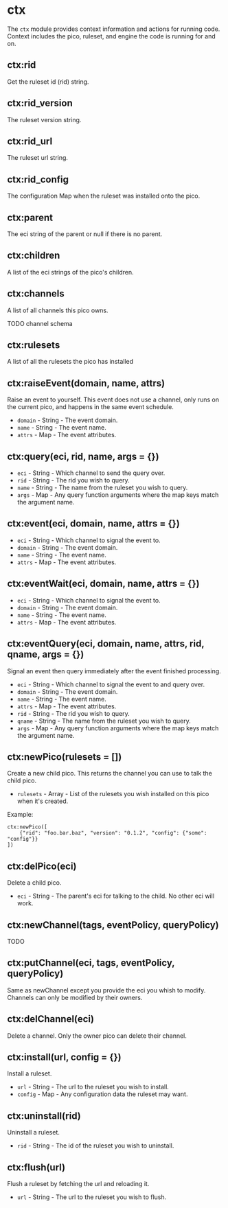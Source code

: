 # ctx

The `ctx` module provides context information and actions for running code. Context includes the pico, ruleset, and engine the code is running for and on.

## ctx:rid

Get the ruleset id (rid) string.

## ctx:rid_version

The ruleset version string.

## ctx:rid_url

The ruleset url string.

## ctx:rid_config

The configuration Map when the ruleset was installed onto the pico.

## ctx:parent

The eci string of the parent or null if there is no parent.

## ctx:children

A list of the eci strings of the pico's children.

## ctx:channels

A list of all channels this pico owns.

TODO channel schema

## ctx:rulesets

A list of all the rulesets the pico has installed

## ctx:raiseEvent(domain, name, attrs)

Raise an event to yourself. This event does not use a channel, only runs on the current pico, and happens in the same event schedule.

- `domain` - String - The event domain.
- `name` - String - The event name.
- `attrs` - Map - The event attributes.

## ctx:query(eci, rid, name, args = {})

- `eci` - String - Which channel to send the query over.
- `rid` - String - The rid you wish to query.
- `name` - String - The name from the ruleset you wish to query.
- `args` - Map - Any query function arguments where the map keys match the argument name.

## ctx:event(eci, domain, name, attrs = {})

- `eci` - String - Which channel to signal the event to.
- `domain` - String - The event domain.
- `name` - String - The event name.
- `attrs` - Map - The event attributes.

## ctx:eventWait(eci, domain, name, attrs = {})

- `eci` - String - Which channel to signal the event to.
- `domain` - String - The event domain.
- `name` - String - The event name.
- `attrs` - Map - The event attributes.

## ctx:eventQuery(eci, domain, name, attrs, rid, qname, args = {})

Signal an event then query immediately after the event finished processing.

- `eci` - String - Which channel to signal the event to and query over.
- `domain` - String - The event domain.
- `name` - String - The event name.
- `attrs` - Map - The event attributes.
- `rid` - String - The rid you wish to query.
- `qname` - String - The name from the ruleset you wish to query.
- `args` - Map - Any query function arguments where the map keys match the argument name.

## ctx:newPico(rulesets = [])

Create a new child pico. This returns the channel you can use to talk the child pico.

- `rulesets` - Array - List of the rulesets you wish installed on this pico when it's created.

Example:

```krl
ctx:newPico([
    {"rid": "foo.bar.baz", "version": "0.1.2", "config": {"some": "config"}}
])
```

## ctx:delPico(eci)

Delete a child pico.

- `eci` - String - The parent's eci for talking to the child. No other eci will work.

## ctx:newChannel(tags, eventPolicy, queryPolicy)

TODO

## ctx:putChannel(eci, tags, eventPolicy, queryPolicy)

Same as newChannel except you provide the eci you whish to modify. Channels can only be modified by their owners.

## ctx:delChannel(eci)

Delete a channel. Only the owner pico can delete their channel.

## ctx:install(url, config = {})

Install a ruleset.

- `url` - String - The url to the ruleset you wish to install.
- `config` - Map - Any configuration data the ruleset may want.

## ctx:uninstall(rid)

Uninstall a ruleset.

- `rid` - String - The id of the ruleset you wish to uninstall.

## ctx:flush(url)

Flush a ruleset by fetching the url and reloading it.

- `url` - String - The url to the ruleset you wish to flush.
